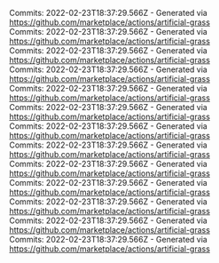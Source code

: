 Commits: 2022-02-23T18:37:29.566Z - Generated via https://github.com/marketplace/actions/artificial-grass
<br>
Commits: 2022-02-23T18:37:29.566Z - Generated via https://github.com/marketplace/actions/artificial-grass
<br>
Commits: 2022-02-23T18:37:29.566Z - Generated via https://github.com/marketplace/actions/artificial-grass
<br>
Commits: 2022-02-23T18:37:29.566Z - Generated via https://github.com/marketplace/actions/artificial-grass
<br>
Commits: 2022-02-23T18:37:29.566Z - Generated via https://github.com/marketplace/actions/artificial-grass
<br>
Commits: 2022-02-23T18:37:29.566Z - Generated via https://github.com/marketplace/actions/artificial-grass
<br>
Commits: 2022-02-23T18:37:29.566Z - Generated via https://github.com/marketplace/actions/artificial-grass
<br>
Commits: 2022-02-23T18:37:29.566Z - Generated via https://github.com/marketplace/actions/artificial-grass
<br>
Commits: 2022-02-23T18:37:29.566Z - Generated via https://github.com/marketplace/actions/artificial-grass
<br>
Commits: 2022-02-23T18:37:29.566Z - Generated via https://github.com/marketplace/actions/artificial-grass
<br>
Commits: 2022-02-23T18:37:29.566Z - Generated via https://github.com/marketplace/actions/artificial-grass
<br>
Commits: 2022-02-23T18:37:29.566Z - Generated via https://github.com/marketplace/actions/artificial-grass
<br>
Commits: 2022-02-23T18:37:29.566Z - Generated via https://github.com/marketplace/actions/artificial-grass
<br>
